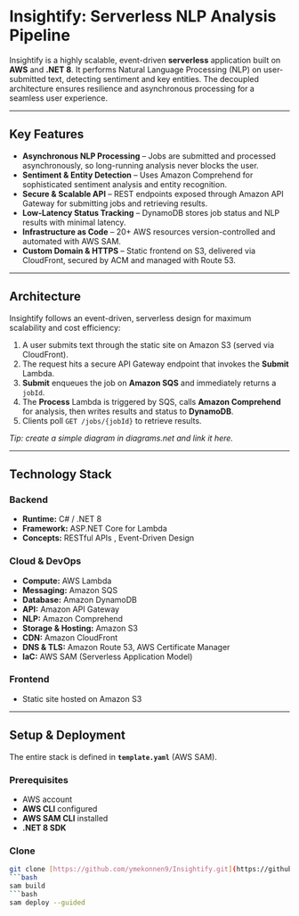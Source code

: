 # Insightify: Serverless NLP Analysis Pipeline

Insightify is a highly scalable, event-driven **serverless** application built on **AWS** and **.NET 8**. It performs Natural Language Processing (NLP) on user-submitted text, detecting sentiment and key entities. The decoupled architecture ensures resilience and asynchronous processing for a seamless user experience.

---

## Key Features

-   **Asynchronous NLP Processing** – Jobs are submitted and processed asynchronously, so long-running analysis never blocks the user.
-   **Sentiment & Entity Detection** – Uses Amazon Comprehend for sophisticated sentiment analysis and entity recognition.
-   **Secure & Scalable API** – REST endpoints exposed through Amazon API Gateway for submitting jobs and retrieving results.
-   **Low-Latency Status Tracking** – DynamoDB stores job status and NLP results with minimal latency.
-   **Infrastructure as Code** – 20+ AWS resources version-controlled and automated with AWS SAM.
-   **Custom Domain & HTTPS** – Static frontend on S3, delivered via CloudFront, secured by ACM and managed with Route 53.

---

## Architecture

Insightify follows an event-driven, serverless design for maximum scalability and cost efficiency:

1.  A user submits text through the static site on Amazon S3 (served via CloudFront).
2.  The request hits a secure API Gateway endpoint that invokes the **Submit** Lambda.
3.  **Submit** enqueues the job on **Amazon SQS** and immediately returns a `jobId`.
4.  The **Process** Lambda is triggered by SQS, calls **Amazon Comprehend** for analysis, then writes results and status to **DynamoDB**.
5.  Clients poll `GET /jobs/{jobId}` to retrieve results.

*Tip: create a simple diagram in diagrams.net and link it here.*

---

## Technology Stack

### Backend
-   **Runtime:** C# / .NET 8 
-   **Framework:** ASP.NET Core for Lambda 
-   **Concepts:** RESTful APIs , Event-Driven Design 

### Cloud & DevOps
-   **Compute:** AWS Lambda 
-   **Messaging:** Amazon SQS 
-   **Database:** Amazon DynamoDB 
-   **API:** Amazon API Gateway 
-   **NLP:** Amazon Comprehend 
-   **Storage & Hosting:** Amazon S3 
-   **CDN:** Amazon CloudFront 
-   **DNS & TLS:** Amazon Route 53, AWS Certificate Manager 
-   **IaC:** AWS SAM (Serverless Application Model)

### Frontend
-   Static site hosted on Amazon S3 

---

## Setup & Deployment

The entire stack is defined in **`template.yaml`** (AWS SAM).

### Prerequisites

-   AWS account
-   **AWS CLI** configured
-   **AWS SAM CLI** installed
-   **.NET 8 SDK** 

### Clone

```bash
git clone [https://github.com/ymekonnen9/Insightify.git](https://github.com/ymekonnen9/Insightify.git)
```bash
sam build
```bash
sam deploy --guided
